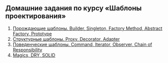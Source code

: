 ## Домашние задания по курсу «Шаблоны проектирования»
1. [Порождающие шаблоны. Builder, Singleton, Factory Method, Abstract Factory, Prototype](/06.%20Patterns/homework-patterns-01-generative/README.md)
2. [Структурные шаблоны. Proxy, Decorator, Adapter](/06.%20Patterns/homework-patterns-02-structural/README.md)
3. [Поведенческие шаблоны. Command, Iterator, Observer, Chain of Responsibility](/06.%20Patterns/homework-patterns-03-behavioral/README.md)
4. [Magics, DRY, SOLID](/06.%20Patterns/homework-patterns-04-solid/README.md)